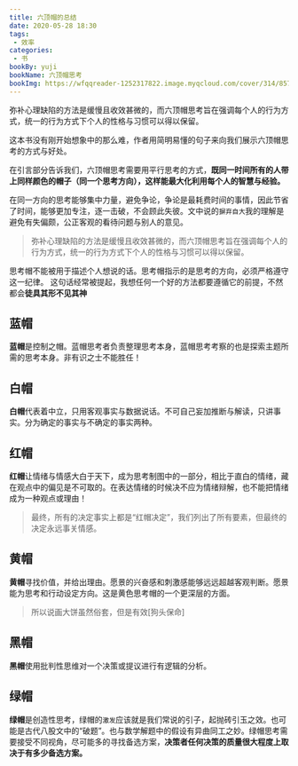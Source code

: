 ```yaml
---
title: 六顶帽的总结
date: 2020-05-28 18:30
tags:
 - 效率
categories: 
 - 书
bookBy: yuji
bookName: 六顶帽思考
bookImg: https://wfqqreader-1252317822.image.myqcloud.com/cover/314/857314/t6_857314.jpg
---
```


弥补心理缺陷的方法是缓慢且收效甚微的，而六顶帽思考旨在强调每个人的行为方式，统一的行为方式下个人的性格与习惯可以得以保留。

<!-- more -->


这本书没有刚开始想象中的那么难，作者用简明易懂的句子来向我们展示六顶帽思考的方式与好处。

在引言部分告诉我们，六顶帽思考需要用平行思考的方式，**既同一时间所有的人带上同样颜色的帽子（同一个思考方向），这样能最大化利用每个人的智慧与经验。**

在同一方向的思考能够集中力量，避免争论，争论是最耗费时间的事情，因此节省了时间，能够更加专注，逐一击破，不会顾此失彼。文中说的`摒弃自大`我的理解是避免有失偏颇，公正客观的看待问题与别人的意见。

> 弥补心理缺陷的方法是缓慢且收效甚微的，而六顶帽思考旨在强调每个人的行为方式，统一的行为方式下个人的性格与习惯可以得以保留。


思考帽不能被用于描述个人想说的话。思考帽指示的是思考的方向，必须严格遵守这一纪律。 这句话经常被提起，我想任何一个好的方法都要遵循它的前提，不然都会**徒具其形不见其神**

## 蓝帽

**蓝帽**是控制之帽。蓝帽思考者负责整理思考本身，蓝帽思考考察的也是探索主题所需的思考本身。非有识之士不能胜任！

## 白帽

**白帽**代表着中立，只用客观事实与数据说话。不可自己妄加推断与解读，只讲事实。分为确定的事实与不确定的事实两种。

## 红帽

**红帽**让情绪与情感大白于天下，成为思考制图中的一部分，相比于直白的情绪，藏在观点中的偏见是不可取的。在表达情绪的时候决不应为情绪辩解，也不能把情绪成为一种观点或理由！

> 最终，所有的决定事实上都是“红帽决定”，我们列出了所有要素，但最终的决定永远事关情感。

## 黄帽
**黄帽**寻找价值，并给出理由。愿景的兴奋感和刺激感能够远远超越客观判断。愿景能为思考和行动设定方向。这是黄色思考帽的一个更深层的方面。
> 所以说画大饼虽然俗套，但是有效[狗头保命]

## 黑帽

**黑帽**使用批判性思维对一个决策或提议进行有逻辑的分析。

## 绿帽

**绿帽**是创造性思考，绿帽的`激发`应该就是我们常说的引子，起抛砖引玉之效。也可能是古代八股文中的“破题”。也与数学解题中的假设有异曲同工之妙。绿帽思考需要接受不同视角，尽可能多的寻找备选方案，**决策者任何决策的质量很大程度上取决于有多少备选方案。**